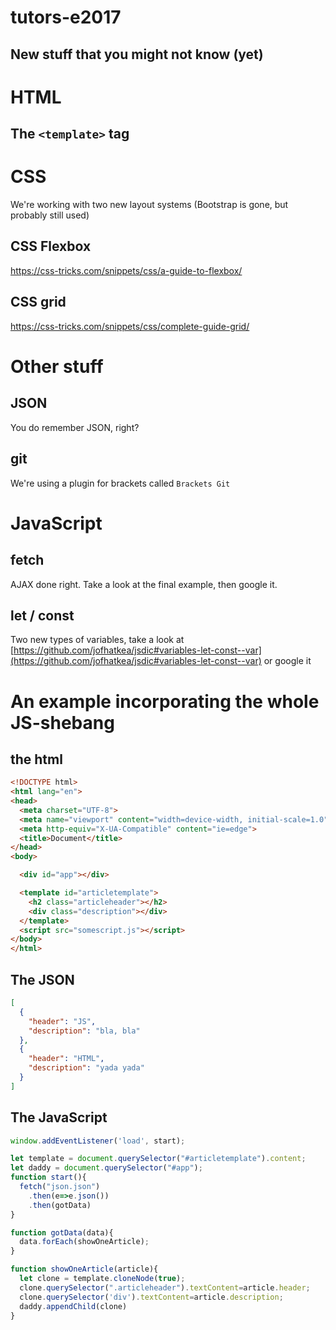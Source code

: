 # tutors-e2017
## New stuff that you might not know (yet)

# HTML
## The `<template>` tag

# CSS
We're working with two new layout systems (Bootstrap is gone, but probably still used)

## CSS Flexbox
https://css-tricks.com/snippets/css/a-guide-to-flexbox/

## CSS grid
https://css-tricks.com/snippets/css/complete-guide-grid/

# Other stuff
## JSON
You do remember JSON, right?

## git
We're using a plugin for brackets called `Brackets Git`

# JavaScript
## fetch
AJAX done right. Take a look at the final example, then google it.

## let / const
Two new types of variables, take a look at [https://github.com/jofhatkea/jsdic#variables-let-const--var](https://github.com/jofhatkea/jsdic#variables-let-const--var) or google it

# An example incorporating the whole JS-shebang
## the html
```html
<!DOCTYPE html>
<html lang="en">
<head>
  <meta charset="UTF-8">
  <meta name="viewport" content="width=device-width, initial-scale=1.0">
  <meta http-equiv="X-UA-Compatible" content="ie=edge">
  <title>Document</title>
</head>
<body>

  <div id="app"></div>

  <template id="articletemplate">
    <h2 class="articleheader"></h2>
    <div class="description"></div>
  </template>
  <script src="somescript.js"></script>
</body>
</html>
```

## The JSON
```json
[
  {
    "header": "JS",
    "description": "bla, bla"
  },
  {
    "header": "HTML",
    "description": "yada yada"
  }
]
```

## The JavaScript
```javascript
window.addEventListener('load', start);

let template = document.querySelector("#articletemplate").content;
let daddy = document.querySelector("#app");
function start(){
  fetch("json.json")
    .then(e=>e.json())
    .then(gotData)
}

function gotData(data){
  data.forEach(showOneArticle);
}

function showOneArticle(article){
  let clone = template.cloneNode(true);
  clone.querySelector(".articleheader").textContent=article.header;
  clone.querySelector('div').textContent=article.description;
  daddy.appendChild(clone)
}
```
